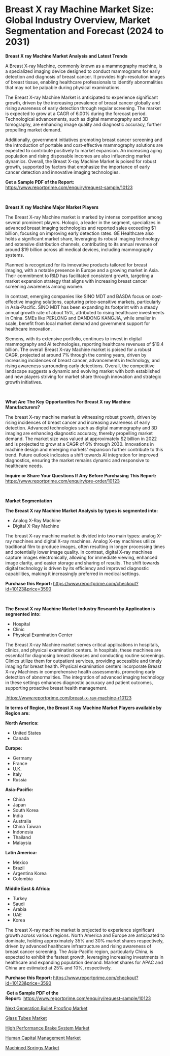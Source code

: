 <p><h1>Breast X ray Machine Market Size: Global Industry Overview, Market Segmentation and Forecast (2024 to 2031)</h1></p><p><strong>Breast X ray Machine Market Analysis and Latest Trends</strong></p>
<p><p>A Breast X-ray Machine, commonly known as a mammography machine, is a specialized imaging device designed to conduct mammograms for early detection and diagnosis of breast cancer. It provides high-resolution images of breast tissue, enabling healthcare professionals to identify abnormalities that may not be palpable during physical examinations.</p><p>The Breast X-ray Machine Market is anticipated to experience significant growth, driven by the increasing prevalence of breast cancer globally and rising awareness of early detection through regular screening. The market is expected to grow at a CAGR of 6.00% during the forecast period. Technological advancements, such as digital mammography and 3D tomography, are enhancing image quality and diagnostic accuracy, further propelling market demand.</p><p>Additionally, government initiatives promoting breast cancer screening and the introduction of portable and cost-effective mammography solutions are expected to contribute positively to market expansion. An increasing aging population and rising disposable incomes are also influencing market dynamics. Overall, the Breast X-ray Machine Market is poised for robust growth, supported by factors that emphasize the importance of early cancer detection and innovative imaging technologies.</p></p>
<p><strong>Get a Sample PDF of the Report:&nbsp;</strong> <a href="https://www.reportprime.com/enquiry/request-sample/10123">https://www.reportprime.com/enquiry/request-sample/10123</a></p>
<p>&nbsp;</p>
<p><strong>Breast X ray Machine Major Market Players</strong></p>
<p><p>The Breast X-ray Machine market is marked by intense competition among several prominent players. Hologic, a leader in the segment, specializes in advanced breast imaging technologies and reported sales exceeding $1 billion, focusing on improving early detection rates. GE Healthcare also holds a significant market share, leveraging its robust imaging technology and extensive distribution channels, contributing to its annual revenue of around $19 billion across all medical devices, including mammography systems.</p><p>Planmed is recognized for its innovative products tailored for breast imaging, with a notable presence in Europe and a growing market in Asia. Their commitment to R&D has facilitated consistent growth, targeting a market expansion strategy that aligns with increasing breast cancer screening awareness among women.</p><p>In contrast, emerging companies like SINO MDT and BASDA focus on cost-effective imaging solutions, capturing price-sensitive markets, particularly in Asia-Pacific. SINO MDT has been expanding its footprint with a steady annual growth rate of about 15%, attributed to rising healthcare investments in China. SMEs like PERLONG and DANDONG KANGJIA, while smaller in scale, benefit from local market demand and government support for healthcare innovation.</p><p>Siemens, with its extensive portfolio, continues to invest in digital mammography and AI technologies, reporting healthcare revenues of $19.4 billion. The overall Breast X-ray Machine market is poised for a robust CAGR, projected at around 7% through the coming years, driven by increasing incidences of breast cancer, advancements in technology, and rising awareness surrounding early detections. Overall, the competitive landscape suggests a dynamic and evolving market with both established and new players striving for market share through innovation and strategic growth initiatives.</p></p>
<p>&nbsp;</p>
<p><strong>What Are The Key Opportunities For Breast X ray Machine Manufacturers?</strong></p>
<p><p>The breast X-ray machine market is witnessing robust growth, driven by rising incidences of breast cancer and increasing awareness of early detection. Advanced technologies such as digital mammography and 3D imaging are enhancing diagnostic accuracy, thereby propelling market demand. The market size was valued at approximately $2 billion in 2022 and is projected to grow at a CAGR of 6% through 2030. Innovations in machine design and emerging markets' expansion further contribute to this trend. Future outlook indicates a shift towards AI integration for improved diagnostics, ensuring the market remains dynamic and responsive to healthcare needs.</p></p>
<p><strong>Inquire or Share Your Questions If Any Before Purchasing This Report:</strong> <a href="https://www.reportprime.com/enquiry/pre-order/10123">https://www.reportprime.com/enquiry/pre-order/10123</a></p>
<p>&nbsp;</p>
<p><strong>Market Segmentation</strong></p>
<p><strong>The Breast X ray Machine Market Analysis by types is segmented into:</strong></p>
<p><ul><li>Analog X-Ray Machine</li><li>Digital X-Ray Machine</li></ul></p>
<p><p>The breast X-ray machine market is divided into two main types: analog X-ray machines and digital X-ray machines. Analog X-ray machines utilize traditional film to produce images, often resulting in longer processing times and potentially lower image quality. In contrast, digital X-ray machines capture images electronically, allowing for immediate viewing, enhanced image clarity, and easier storage and sharing of results. The shift towards digital technology is driven by its efficiency and improved diagnostic capabilities, making it increasingly preferred in medical settings.</p></p>
<p><strong>Purchase this Report:&nbsp;</strong><a href="https://www.reportprime.com/checkout?id=10123&price=3590">https://www.reportprime.com/checkout?id=10123&price=3590</a></p>
<p>&nbsp;</p>
<p><strong>The Breast X ray Machine Market Industry Research by Application is segmented into:</strong></p>
<p><ul><li>Hospital</li><li>Clinic</li><li>Physical Examination Center</li></ul></p>
<p><p>The Breast X-ray Machine market serves critical applications in hospitals, clinics, and physical examination centers. In hospitals, these machines are essential for diagnosing breast diseases and conducting routine screenings. Clinics utilize them for outpatient services, providing accessible and timely imaging for breast health. Physical examination centers incorporate Breast X-ray Machines in comprehensive health assessments, promoting early detection of abnormalities. The integration of advanced imaging technology in these settings enhances diagnostic accuracy and patient outcomes, supporting proactive breast health management.</p></p>
<p><a href="https://www.reportprime.com/breast-x-ray-machine-r10123">&nbsp;https://www.reportprime.com/breast-x-ray-machine-r10123</a></p>
<p><strong>In terms of Region, the Breast X ray Machine Market Players available by Region are:</strong></p>
<p>
    <p> <strong> North America: </strong>
        <ul>
            <li>United States</li>
            <li>Canada</li>
        </ul>
        </p> 
    <p> <strong> Europe: </strong>
        <ul>
            <li>Germany</li>
            <li>France</li>
            <li>U.K.</li>
            <li>Italy</li>
            <li>Russia</li>
        </ul>
        </p> 
    <p> <strong> Asia-Pacific: </strong>
        <ul>
            <li>China</li>
            <li>Japan</li>
            <li>South Korea</li>
            <li>India</li>
            <li>Australia</li>
            <li>China Taiwan</li>
            <li>Indonesia</li>
            <li>Thailand</li>
            <li>Malaysia</li>
        </ul>
        </p> 
    <p> <strong> Latin America: </strong>
        <ul>
            <li>Mexico</li>
            <li>Brazil</li>
            <li>Argentina Korea</li>
            <li>Colombia</li>
        </ul>
        </p> 
    <p> <strong> Middle East & Africa: </strong>
        <ul>
            <li>Turkey</li>
            <li>Saudi</li>
            <li>Arabia</li>
            <li>UAE</li>
            <li>Korea</li>
        </ul>
    </p>
    </p>
<p><p>The breast X-ray machine market is projected to experience significant growth across various regions. North America and Europe are anticipated to dominate, holding approximately 35% and 30% market shares respectively, driven by advanced healthcare infrastructure and rising awareness of breast cancer screening. The Asia-Pacific region, particularly China, is expected to exhibit the fastest growth, leveraging increasing investments in healthcare and expanding population demand. Market shares for APAC and China are estimated at 25% and 10%, respectively.</p></p>
<p><strong>Purchase this Report: </strong><a href="https://www.reportprime.com/checkout?id=10123&price=3590">https://www.reportprime.com/checkout?id=10123&price=3590</a></p>
<p>&nbsp;<strong>Get a Sample PDF of the Report:&nbsp;&nbsp;</strong><a href="https://www.reportprime.com/enquiry/request-sample/10123">https://www.reportprime.com/enquiry/request-sample/10123</a></p>
<p><strong></strong></p>
<p><p><a href="https://issuu.com/reportprime-2/docs/next-generation-bullet-proofing-mar_2eb19af3d42285">Next Generation Bullet Proofing Market</a></p><p><a href="https://medium.com/@nguyenthithuyduong355/the-global-glass-tubes-market-identifies-drivers-restraints-opportunities-and-trends-impacting-710c5c22d80d">Glass Tubes Market</a></p><p><a href="https://www.linkedin.com/pulse/high-performance-brake-system-market-outlook-share-analysis-o5tje?trackingId=XkvvmdlYR0ycu%2FjK%2FSE3Xg%3D%3D">High Performance Brake System Market</a></p><p><a href="https://www.linkedin.com/pulse/human-capital-management-market-research-report-includes-h6m8e?trackingId=B4Tk0521Tyu0vO6peHKgqQ%3D%3D">Human Capital Management Market</a></p><p><a href="https://medium.com/@sahanad234/the-comprehensive-machined-springs-market-research-report-is-essential-for-understanding-current-66f0d89363d2">Machined Springs Market</a></p></p>
